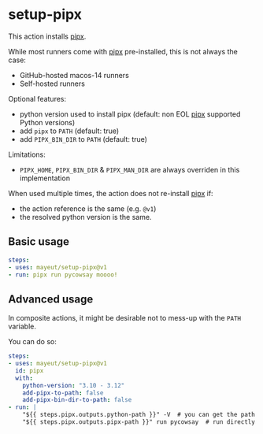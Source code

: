 # setup-pipx

[pipx]: https://github.com/pypa/pipx

This action installs [pipx].

While most runners come with [pipx] pre-installed, this is not always the case:
- GitHub-hosted macos-14 runners
- Self-hosted runners

Optional features:
- python version used to install pipx (default: non EOL [pipx] supported Python versions)
- add `pipx` to `PATH` (default: true)
- add `PIPX_BIN_DIR` to `PATH` (default: true)

Limitations:
- `PIPX_HOME`, `PIPX_BIN_DIR` & `PIPX_MAN_DIR` are always overriden in this implementation

When used multiple times, the action does not re-install [pipx] if:
- the action reference is the same (e.g. `@v1`)
- the resolved python version is the same.

## Basic usage

```yaml
steps:
- uses: mayeut/setup-pipx@v1
- run: pipx run pycowsay moooo!
```

## Advanced usage

In composite actions, it might be desirable not to mess-up with the `PATH` variable.

You can do so:

```yaml
steps:
- uses: mayeut/setup-pipx@v1
  id: pipx
  with:
    python-version: "3.10 - 3.12"
    add-pipx-to-path: false
    add-pipx-bin-dir-to-path: false
- run: |
    "${{ steps.pipx.outputs.python-path }}" -V  # you can get the path to the python executable
    "${{ steps.pipx.outputs.pipx-path }}" run pycowsay  # run directly using pipx full-path
```

